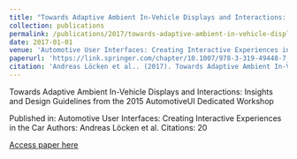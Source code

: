 ```yaml
---
title: "Towards Adaptive Ambient In-Vehicle Displays and Interactions: Insights and Design Guidelines from the 2015 AutomotiveUI Dedicated Workshop"
collection: publications
permalink: /publications/2017/towards-adaptive-ambient-in-vehicle-displays-and-i
date: 2017-01-01
venue: 'Automotive User Interfaces: Creating Interactive Experiences in the Car'
paperurl: 'https://link.springer.com/chapter/10.1007/978-3-319-49448-7_12'
citation: 'Andreas Löcken et al.. (2017). Towards Adaptive Ambient In-Vehicle Displays and Interactions: Insights and Design Guidelines from the 2015 AutomotiveUI Dedicated Workshop. Automotive User Interfaces: Creating Interactive Experiences in the Car.'
---
```


Towards Adaptive Ambient In-Vehicle Displays and Interactions: Insights and Design Guidelines from the 2015 AutomotiveUI Dedicated Workshop

Published in: Automotive User Interfaces: Creating Interactive Experiences in the Car
Authors: Andreas Löcken et al.
Citations: 20

[Access paper here](https://link.springer.com/chapter/10.1007/978-3-319-49448-7_12)
